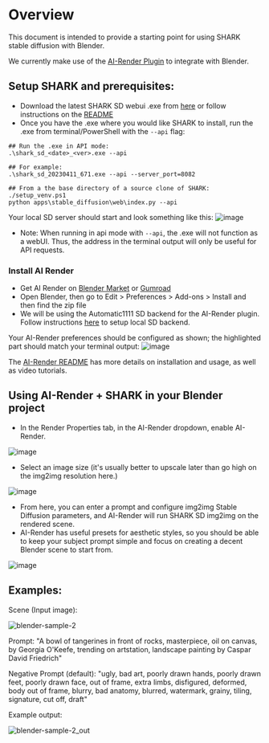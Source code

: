 # Overview

This document is intended to provide a starting point for using SHARK stable diffusion with Blender. 

We currently make use of the [AI-Render Plugin](https://github.com/benrugg/AI-Render) to integrate with Blender.

## Setup SHARK and prerequisites:

 * Download the latest SHARK SD webui .exe from [here](https://github.com/nod-ai/SHARK/releases) or follow instructions on the [README](https://github.com/nod-ai/SHARK#readme)
 * Once you have the .exe where you would like SHARK to install, run the .exe from terminal/PowerShell with the `--api` flag:
```
## Run the .exe in API mode:
.\shark_sd_<date>_<ver>.exe --api

## For example:
.\shark_sd_20230411_671.exe --api --server_port=8082

## From a the base directory of a source clone of SHARK:
./setup_venv.ps1
python apps\stable_diffusion\web\index.py --api

```

Your local SD server should start and look something like this:
![image](https://user-images.githubusercontent.com/87458719/231369758-e2c3c45a-eccc-4fe5-a788-4a3bf1ace1d1.png)

 * Note: When running in api mode with `--api`, the .exe will not function as a webUI. Thus, the address in the terminal output will only be useful for API requests.

### Install AI Render

- Get AI Render on [Blender Market](https://blendermarket.com/products/ai-render) or [Gumroad](https://airender.gumroad.com/l/ai-render)
- Open Blender, then go to Edit > Preferences > Add-ons > Install and then find the zip file
- We will be using the Automatic1111 SD backend for the AI-Render plugin. Follow instructions [here](https://github.com/benrugg/AI-Render/wiki/Local-Installation) to setup local SD backend.

Your AI-Render preferences should be configured as shown; the highlighted part should match your terminal output:
![image](https://user-images.githubusercontent.com/87458719/231390322-59a54a09-520a-4a08-b658-6e37bd63e932.png)


The [AI-Render README](https://github.com/benrugg/AI-Render/blob/main/README.md) has more details on installation and usage, as well as video tutorials.

## Using AI-Render + SHARK in your Blender project

- In the Render Properties tab, in the AI-Render dropdown, enable AI-Render.

![image](https://user-images.githubusercontent.com/87458719/231392843-9bd51744-3ce2-464e-843a-0c4d4c96df0c.png)

- Select an image size (it's usually better to upscale later than go high on the img2img resolution here.)

![image](https://user-images.githubusercontent.com/87458719/231394288-0c4ab8c5-dc30-4dbe-8bc1-7520ded5efe8.png)

- From here, you can enter a prompt and configure img2img Stable Diffusion parameters, and AI-Render will run SHARK SD img2img on the rendered scene.
- AI-Render has useful presets for aesthetic styles, so you should be able to keep your subject prompt simple and focus on creating a decent Blender scene to start from.

![image](https://user-images.githubusercontent.com/87458719/231440729-2fe69586-41cb-4274-9ce7-f6c08def600b.png)

## Examples:
Scene (Input image):

![blender-sample-2](https://user-images.githubusercontent.com/87458719/231450408-0e680086-3e52-4962-a5c1-c703a94d1583.png)

Prompt:
"A bowl of tangerines in front of rocks, masterpiece, oil on canvas, by Georgia O'Keefe, trending on artstation, landscape painting by Caspar David Friedrich"

Negative Prompt (default):
"ugly, bad art, poorly drawn hands, poorly drawn feet, poorly drawn face, out of frame, extra limbs, disfigured, deformed, body out of frame, blurry, bad anatomy, blurred, watermark, grainy, tiling, signature, cut off, draft"

Example output:

![blender-sample-2_out](https://user-images.githubusercontent.com/87458719/231451145-a0b56897-a7d0-4add-bbed-7e8af21a65df.png)






